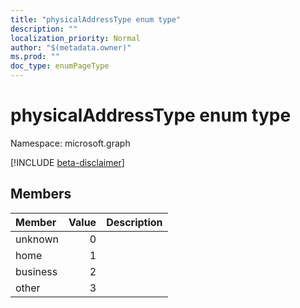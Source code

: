 ```yaml
---
title: "physicalAddressType enum type"
description: ""
localization_priority: Normal
author: "$(metadata.owner)"
ms.prod: ""
doc_type: enumPageType
---
```


# physicalAddressType enum type

Namespace: microsoft.graph

[!INCLUDE [beta-disclaimer](../../includes/beta-disclaimer.md)]

## Members

| Member   | Value | Description |
| :------- | ----: | :---------- |
| unknown  | 0     |             |
| home     | 1     |             |
| business | 2     |             |
| other    | 3     |             |
